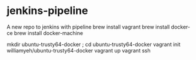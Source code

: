 # jenkins-pipeline

A new repo to jenkins with pipeline
brew install vagrant
brew install docker-ce
brew install docker-machine

mkdir ubuntu-trusty64-docker ; cd ubuntu-trusty64-docker
vagrant init williamyeh/ubuntu-trusty64-docker
vagrant up
vagrant ssh